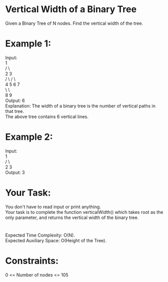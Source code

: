 # Vertical Width of a Binary Tree

Given a Binary Tree of N nodes. Find the vertical width of the tree.

# Example 1:
Input:  
          1  
       /    \  
      2      3  
     / \    / \  
    4   5  6   7  
            \   \  
             8   9  
Output: 6  
Explanation: The width of a binary tree is the number of vertical paths in that tree.  
The above tree contains 6 vertical lines.  
 

# Example 2:
Input:  
      1  
    /  \  
   2    3  
Output: 3  
 

# Your Task:
You don't have to read input or print anything.  
Your task is to complete the function verticalWidth() which takes root as the only parameter, and returns the vertical width of the binary tree.

#
Expected Time Complexity: O(N).  
Expected Auxiliary Space: O(Height of the Tree).

# Constraints:
0 <= Number of nodes <= 105

